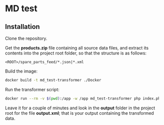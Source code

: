 # MD test

## Installation
Clone the repository.

Get the **products.zip** file containing all source data files, and extract its contents into the project root folder,
so that the structure is as follows:
```path
<ROOT>/spare_parts_feed/*.json|*.xml
```

Build the image:
```bash
docker build -t md_test-transformer ./Docker
```

Run the transformer script:
```bash
docker run --rm -v $(pwd):/app -w /app md_test-transformer php index.php
```

Leave it for a couple of minutes and look in the **output** folder in the project root for the file **output.xml**;
that is your output containing the transformed data.